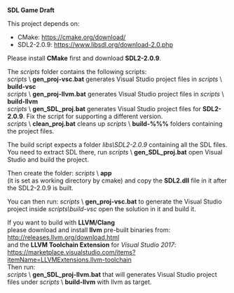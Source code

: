 **SDL Game Draft**

This project depends on:
- CMake: https://cmake.org/download/
- SDL2-2.0.9: https://www.libsdl.org/download-2.0.php

Please install **CMake** first and download **SDL2-2.0.9**.

The *scripts* folder contains the following scripts:  
*scripts* \ **gen_proj-vsc.bat** generates Visual Studio project files in *scripts* \ **build-vsc**  
*scripts* \ **gen_proj-llvm.bat** generates Visual Studio project files in *scripts* \ **build-llvm**  
*scripts* \ **gen_SDL_proj.bat** generates Visual Studio project files for **SDL2-2.0.9**. Fix the script for supporting a different version.  
*scripts* \ **clean_proj.bat** cleans up *scripts* \ **build-%%%** folders containing the project files.  

The build script expects a folder 
*libs\SDL2-2.0.9* 
containing all the SDL files.
You need to extract SDL there, run *scripts* \ **gen_SDL_proj.bat** open Visual Studio and build the project.

Then create the folder:
*scripts* \ **app**  
(it is set as working directory by cmake)
and copy the **SDL2.dll** file in it after the SDL2-2.0.9 is built.

You can then run:
*scripts* \ **gen_proj-vsc.bat**
to generate the Visual Studio project inside *scripts\build-vsc*
open the solution in it and build it.


If you want to build with **LLVM/Clang**  
please download and install **llvm** pre-built binaries from:  
http://releases.llvm.org/download.html  
and the **LLVM Toolchain Extension** for *Visual Studio 2017*:  
https://marketplace.visualstudio.com/items?itemName=LLVMExtensions.llvm-toolchain  
Then run:  
*scripts* \ **gen_SDL_proj-llvm.bat** that will generates Visual Studio project files under
*scripts* \ **build-llvm** with llvm as target.
